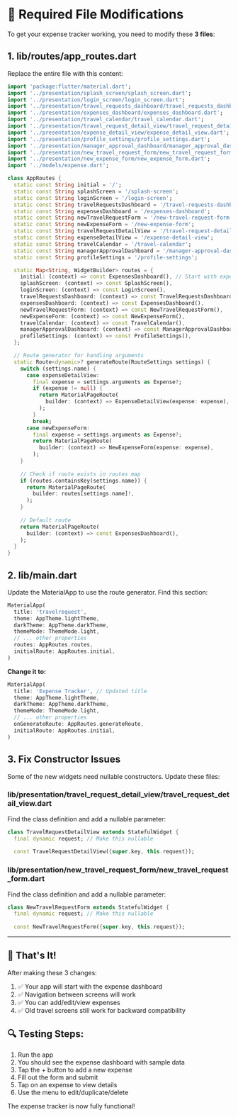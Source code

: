 # 🔧 Required File Modifications

To get your expense tracker working, you need to modify these **3 files**:

## 1. **lib/routes/app_routes.dart**
Replace the entire file with this content:

```dart
import 'package:flutter/material.dart';
import '../presentation/splash_screen/splash_screen.dart';
import '../presentation/login_screen/login_screen.dart';
import '../presentation/travel_requests_dashboard/travel_requests_dashboard.dart';
import '../presentation/expenses_dashboard/expenses_dashboard.dart';
import '../presentation/travel_calendar/travel_calendar.dart';
import '../presentation/travel_request_detail_view/travel_request_detail_view.dart';
import '../presentation/expense_detail_view/expense_detail_view.dart';
import '../presentation/profile_settings/profile_settings.dart';
import '../presentation/manager_approval_dashboard/manager_approval_dashboard.dart';
import '../presentation/new_travel_request_form/new_travel_request_form.dart';
import '../presentation/new_expense_form/new_expense_form.dart';
import '../models/expense.dart';

class AppRoutes {
  static const String initial = '/';
  static const String splashScreen = '/splash-screen';
  static const String loginScreen = '/login-screen';
  static const String travelRequestsDashboard = '/travel-requests-dashboard';
  static const String expensesDashboard = '/expenses-dashboard';
  static const String newTravelRequestForm = '/new-travel-request-form';
  static const String newExpenseForm = '/new-expense-form';
  static const String travelRequestDetailView = '/travel-request-detail-view';
  static const String expenseDetailView = '/expense-detail-view';
  static const String travelCalendar = '/travel-calendar';
  static const String managerApprovalDashboard = '/manager-approval-dashboard';
  static const String profileSettings = '/profile-settings';

  static Map<String, WidgetBuilder> routes = {
    initial: (context) => const ExpensesDashboard(), // Start with expenses
    splashScreen: (context) => const SplashScreen(),
    loginScreen: (context) => const LoginScreen(),
    travelRequestsDashboard: (context) => const TravelRequestsDashboard(),
    expensesDashboard: (context) => const ExpensesDashboard(),
    newTravelRequestForm: (context) => const NewTravelRequestForm(),
    newExpenseForm: (context) => const NewExpenseForm(),
    travelCalendar: (context) => const TravelCalendar(),
    managerApprovalDashboard: (context) => const ManagerApprovalDashboard(),
    profileSettings: (context) => const ProfileSettings(),
  };

  // Route generator for handling arguments
  static Route<dynamic>? generateRoute(RouteSettings settings) {
    switch (settings.name) {
      case expenseDetailView:
        final expense = settings.arguments as Expense?;
        if (expense != null) {
          return MaterialPageRoute(
            builder: (context) => ExpenseDetailView(expense: expense),
          );
        }
        break;
      case newExpenseForm:
        final expense = settings.arguments as Expense?;
        return MaterialPageRoute(
          builder: (context) => NewExpenseForm(expense: expense),
        );
    }
    
    // Check if route exists in routes map
    if (routes.containsKey(settings.name)) {
      return MaterialPageRoute(
        builder: routes[settings.name]!,
      );
    }
    
    // Default route
    return MaterialPageRoute(
      builder: (context) => const ExpensesDashboard(),
    );
  }
}
```

## 2. **lib/main.dart**
Update the MaterialApp to use the route generator. Find this section:

```dart
MaterialApp(
  title: 'travelrequest',
  theme: AppTheme.lightTheme,
  darkTheme: AppTheme.darkTheme,
  themeMode: ThemeMode.light,
  // ... other properties
  routes: AppRoutes.routes,
  initialRoute: AppRoutes.initial,
)
```

**Change it to:**

```dart
MaterialApp(
  title: 'Expense Tracker', // Updated title
  theme: AppTheme.lightTheme,
  darkTheme: AppTheme.darkTheme,
  themeMode: ThemeMode.light,
  // ... other properties
  onGenerateRoute: AppRoutes.generateRoute,
  initialRoute: AppRoutes.initial,
)
```

## 3. **Fix Constructor Issues**
Some of the new widgets need nullable constructors. Update these files:

### **lib/presentation/travel_request_detail_view/travel_request_detail_view.dart**
Find the class definition and add a nullable parameter:

```dart
class TravelRequestDetailView extends StatefulWidget {
  final dynamic request; // Make this nullable
  
  const TravelRequestDetailView({super.key, this.request});
```

### **lib/presentation/new_travel_request_form/new_travel_request_form.dart**
Find the class definition and add a nullable parameter:

```dart
class NewTravelRequestForm extends StatefulWidget {
  final dynamic request; // Make this nullable
  
  const NewTravelRequestForm({super.key, this.request});
```

---

## 🚀 **That's It!**

After making these 3 changes:

1. ✅ Your app will start with the expense dashboard
2. ✅ Navigation between screens will work
3. ✅ You can add/edit/view expenses
4. ✅ Old travel screens still work for backward compatibility

## 🔍 **Testing Steps:**

1. Run the app
2. You should see the expense dashboard with sample data
3. Tap the + button to add a new expense
4. Fill out the form and submit
5. Tap on an expense to view details
6. Use the menu to edit/duplicate/delete

The expense tracker is now fully functional!